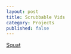 ```yaml
---
layout: post
title: Scrubbable Vids
category: Projects
published: false
---
```



[Squat]({{site.baseurl}}{{site.url}}/squat.html)
